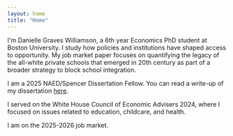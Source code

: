 ```yaml
---
layout: home
title: "Home"
---
```


I'm Danielle Graves Williamson, a 6th year Economics PhD student at Boston University. I study how policies and institutions have shaped access to opportunity. My job market paper focuses on quantifying the legacy of the all-white private schools that emerged in 20th century as part of a broader strategy to block school integration. 

I am a 2025 NAED/Spencer Dissertation Fellow. You can read a write-up of my dissertation [here](https://naeducation.org/awardee/danielle-graves-williamson/). 

I served on the White House Council of Economic Advisers 2024, where I focused on issues related to education, childcare, and health.

I am on the 2025-2026 job market.